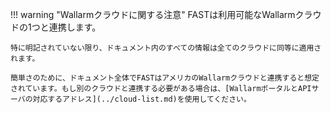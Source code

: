 !!! warning "Wallarmクラウドに関する注意"
    FASTは利用可能なWallarmクラウドの1つと連携します。
    
    特に明記されていない限り、ドキュメント内のすべての情報は全てのクラウドに同等に適用されます。
    
    簡単さのために、ドキュメント全体でFASTはアメリカのWallarmクラウドと連携すると想定されています。もし別のクラウドと連携する必要がある場合は、[WallarmポータルとAPIサーバの対応するアドレス](../cloud-list.md)を使用してください。